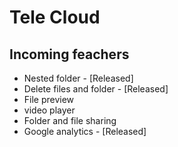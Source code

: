 # Tele Cloud


## Incoming feachers
- Nested folder - [Released]
- Delete files and folder - [Released]
- File preview
- video player
- Folder and file sharing
- Google analytics - [Released]
